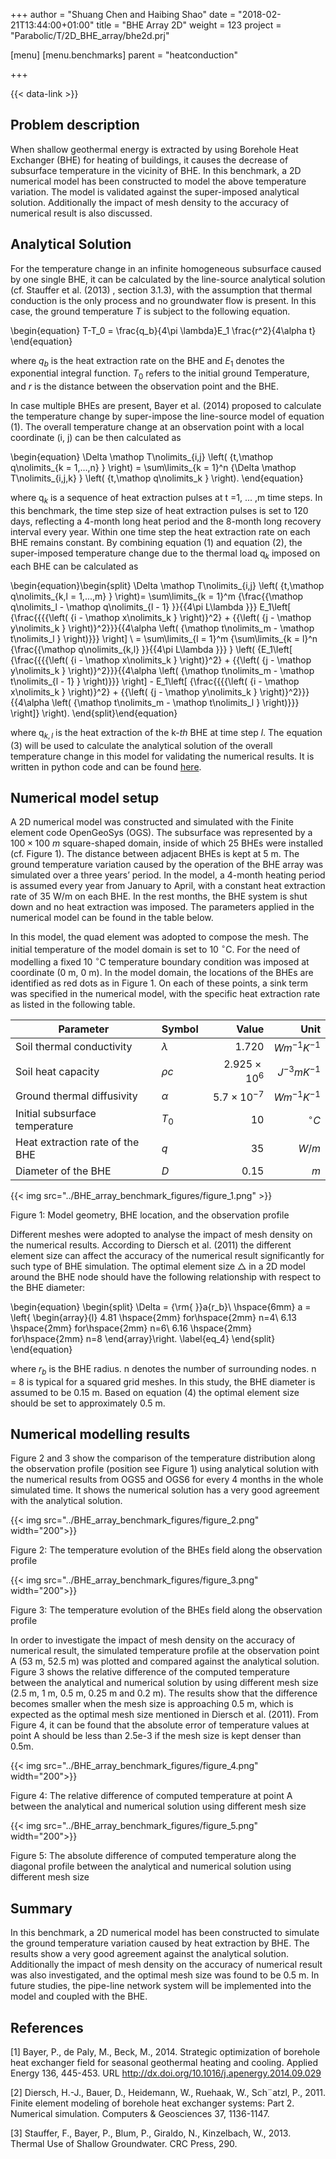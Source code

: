 +++
author = "Shuang Chen and Haibing Shao"
date = "2018-02-21T13:44:00+01:00"
title = "BHE Array 2D"
weight = 123
project = "Parabolic/T/2D_BHE_array/bhe2d.prj"

[menu]
  [menu.benchmarks]
    parent = "heatconduction"

+++

{{< data-link >}}

## Problem description

When shallow geothermal energy is extracted by using Borehole Heat Exchanger (BHE) for heating of buildings, it causes the decrease of subsurface temperature in the vicinity of BHE. In this benchmark, a 2D numerical model has been constructed to model the above temperature variation. The model is validated against the super-imposed analytical solution. Additionally the impact of mesh density to the accuracy of numerical result is also discussed.

## Analytical Solution

For the temperature change in an infinite homogeneous subsurface caused by one single BHE, it can be calculated by the line-source analytical solution (cf. Stauffer et al. (2013) , section 3.1.3), with the assumption that thermal conduction is the only process and no groundwater flow is present. In this case, the ground temperature $T$ is subject to the following equation.

\begin{equation}
T-T_0 = \frac{q_b}{4\pi \lambda}E_1 \frac{r^2}{4\alpha t}
\end{equation}

where $q_b$ is the heat extraction rate on the BHE and $E_1$ denotes the exponential integral function. $T_0$ refers to the initial ground Temperature, and $r$ is the distance between the observation point and the BHE.

In case multiple BHEs are present, Bayer et al. (2014) proposed to calculate the temperature change by super-impose the line-source model of equation (1). The overall temperature change at an observation point with a local coordinate (i, j) can be then calculated as

\begin{equation}
\Delta \mathop T\nolimits_{i,j} \left( {t,\mathop q\nolimits_{k = 1,...,n} } \right) = \sum\limits_{k = 1}^n {\Delta \mathop T\nolimits_{i,j,k} } \left( {t,\mathop q\nolimits_k } \right).
\end{equation}

where ${\mathop q\nolimits_k }$ is a sequence of heat extraction pulses at t =1, ... ,m time steps. In this benchmark, the time step size of heat extraction pulses is set to 120 days, reflecting a 4-month long heat period and the 8-month long recovery interval every year. Within one time step the heat extraction rate on each BHE remains constant. By combining equation (1) and equation (2), the super-imposed temperature change due to the thermal load ${\mathop q\nolimits_k }$ imposed on each BHE can be calculated as

\begin{equation}\begin{split}
        \Delta \mathop T\nolimits_{i,j} \left( {t,\mathop q\nolimits_{k,l = 1,...,m} } \right)= \sum\limits_{k = 1}^m {\frac{{\mathop q\nolimits_l  - \mathop q\nolimits_{l - 1} }}{{4\pi L\lambda }}} E_1\left[ {\frac{{{{\left( {i - \mathop x\nolimits_k } \right)}^2} + {{\left( {j - \mathop y\nolimits_k } \right)}^2}}}{{4\alpha \left( {\mathop t\nolimits_m  - \mathop t\nolimits_l } \right)}}} \right] \\
         = \sum\limits_{l = 1}^m {\sum\limits_{k = l}^n {\frac{{\mathop q\nolimits_{k,l} }}{{4\pi L\lambda }}} } \left( {E_1\left[ {\frac{{{{\left( {i - \mathop x\nolimits_k } \right)}^2} + {{\left( {j - \mathop y\nolimits_k } \right)}^2}}}{{4\alpha \left( {\mathop t\nolimits_m  - \mathop t\nolimits_{l - 1} } \right)}}} \right] - E_1\left[ {\frac{{{{\left( {i - \mathop x\nolimits_k } \right)}^2} + {{\left( {j - \mathop y\nolimits_k } \right)}^2}}}{{4\alpha \left( {\mathop t\nolimits_m  - \mathop t\nolimits_l } \right)}}} \right]} \right).
    \end{split}\end{equation}

where ${\mathop q\nolimits_{k,l} }$ is the heat extraction of the k-*th* BHE at time step *l*. The equation (3) will be used to calculate the analytical solution of the overall temperature change in this model for validating the numerical results. It is written in python code and can be found [here](../bhe_array_analytical_solver.py).

## Numerical model setup

A 2D numerical model was constructed and simulated with the Finite element code OpenGeoSys (OGS). The subsurface was represented by a $100 \times 100~m$ square-shaped domain, inside of which 25 BHEs were installed (cf. Figure 1). The distance between adjacent BHEs is kept at 5 m. The ground temperature variation caused by the operation of the BHE array was simulated over a three years’ period. In the model, a 4-month heating period is assumed every year from January to April, with a constant heat extraction rate of 35 W/m on each BHE. In the rest months, the BHE system is shut down and no heat extraction was imposed. The parameters applied in the numerical model can be found in the table below.

In this model, the quad element was adopted to compose the mesh. The initial temperature of the model domain is set to 10 $^{\circ}$C. For the need of modelling a fixed 10 $^{\circ}$C temperature boundary condition was imposed at coordinate (0 m, 0 m). In the model domain, the locations of the BHEs are identified as red dots as in Figure 1. On each of these points, a sink term was specified in the numerical model, with the specific heat extraction rate as listed in the following table.

| Parameter                        | Symbol       | Value               | Unit             |
| -------------------------------- |:------------ | -------------------:| ----------------:|
| Soil thermal conductivity        | $\lambda$    | 1.720               | $Wm^{-1}K^{-1}$  |
| Soil heat capacity               | $\rho c$     | $2.925\times10^{6}$ | $J^{-3} mK^{-1}$ |
| Ground thermal diffusivity       | $\alpha$     | $5.7\times10^{-7}$  | $Wm^{-1}K^{-1}$  |
| Initial subsurface temperature   | $T_0$        | 10                  | $^{\circ}C$      |
| Heat extraction rate of the BHE  | $q$          | 35                  | $W/m$            |
| Diameter of the BHE              | $D$          | 0.15                | $m$              |

{{< img src="../BHE_array_benchmark_figures/figure_1.png" >}}

Figure 1: Model geometry, BHE location, and the observation profile

Different meshes were adopted to analyse the impact of mesh density on the numerical results. According to Diersch et al. (2011) the different element size can affect the accuracy of the numerical result significantly for such type of BHE simulation. The optimal element size $\triangle$ in a 2D model around the BHE node should have the following relationship with respect to the BHE diameter:

\begin{equation}
\begin{split}
    \Delta  = {\rm{ }}a{r_b}\ \hspace{6mm}
    a = \left\{ \begin{array}{l}
    4.81 \hspace{2mm} for\hspace{2mm} n=4\\
    6.13  \hspace{2mm} for\hspace{2mm} n=6\\
    6.16  \hspace{2mm} for\hspace{2mm} n=8
    \end{array}\right.
    \label{eq_4}
\end{split}
\end{equation}

where $r_b$ is the BHE radius. n denotes the number of surrounding nodes. n = 8 is typical for a squared grid meshes. In this study, the BHE diameter is assumed to be 0.15 m. Based on equation (4) the optimal element size should be set to approximately 0.5 m.

## Numerical modelling results

Figure 2 and 3 show the comparison of the temperature distribution along the observation profile (position see Figure 1) using analytical solution with the numerical results from OGS5 and OGS6 for every 4 months in the whole simulated time. It shows the numerical solution has a very good agreement with the analytical solution.

{{< img src="../BHE_array_benchmark_figures/figure_2.png" width="200">}}

Figure 2: The temperature evolution of the BHEs field along the observation profile

{{< img src="../BHE_array_benchmark_figures/figure_3.png" width="200">}}

Figure 3: The temperature evolution of the BHEs field along the observation profile

In order to investigate the impact of mesh density on the accuracy of numerical result, the simulated temperature profile at the observation point A (53 m, 52.5 m) was plotted and compared against the analytical solution. Figure 3 shows the relative difference of the computed temperature between the analytical and numerical solution by using different mesh size (2.5 m, 1 m, 0.5 m, 0.25 m and 0.2 m). The results show that the difference becomes smaller when the mesh size is approaching 0.5 m, which is expected as the optimal mesh size mentioned in Diersch et al. (2011). From Figure 4, it can be found that the absolute error of temperature values at point A should be less than 2.5e-3 if the mesh size is kept denser than 0.5m.

{{< img src="../BHE_array_benchmark_figures/figure_4.png" width="200">}}

Figure 4: The relative difference of computed temperature at point A between the analytical and numerical solution using different mesh size

{{< img src="../BHE_array_benchmark_figures/figure_5.png" width="200">}}

Figure 5: The absolute difference of computed temperature along the diagonal profile between the analytical and numerical solution using different mesh size

## Summary

In this benchmark, a 2D numerical model has been constructed to simulate the ground temperature variation caused by heat extraction by BHE. The results show a very good agreement against the analytical solution. Additionally the impact of mesh density on the accuracy of numerical result was also investigated, and the optimal mesh size was found to be 0.5 m. In future studies, the pipe-line network system will be implemented into the model and coupled with the BHE.

## References

[1] Bayer, P., de Paly, M., Beck, M., 2014. Strategic optimization of borehole heat exchanger field for seasonal geothermal heating and cooling. Applied Energy 136, 445-453.
URL <http://dx.doi.org/10.1016/j.apenergy.2014.09.029>

[2] Diersch, H.-J., Bauer, D., Heidemann, W., Ruehaak, W., Sch¨atzl, P., 2011. Finite element modeling of borehole heat exchanger systems: Part 2. Numerical simulation. Computers & Geosciences 37, 1136-1147.

[3] Stauffer, F., Bayer, P., Blum, P., Giraldo, N., Kinzelbach, W., 2013. Thermal Use of Shallow Groundwater. CRC Press, 290.
